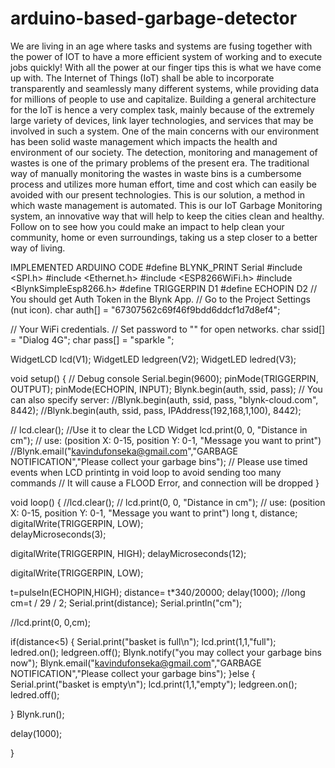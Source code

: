 # arduino-based-garbage-detector
We are living in an age where tasks and systems are fusing together with the power of IOT to have a more efficient system of working and to execute jobs quickly! With all the power at our finger tips this is what we have come up with.
The Internet of Things (IoT) shall be able to incorporate transparently and seamlessly many different systems, while providing data for millions of people to use and capitalize. Building a general architecture for the IoT is hence a very complex task, mainly because of the extremely large variety of devices, link layer technologies, and services that may be involved in such a system.
One of the main concerns with our environment has been solid waste management which impacts the health and environment of our society. The detection, monitoring and management of wastes is one of the primary problems of the present era. The traditional way of manually monitoring the wastes in waste bins is a cumbersome process and utilizes more human effort, time and cost which can easily be avoided with our present technologies.
This is our solution, a method in which waste management is automated. This is our IoT Garbage Monitoring system, an innovative way that will help to keep the cities clean and healthy.
Follow on to see how you could make an impact to help clean your community, home or even surroundings, taking us a step closer to a better way of living.

IMPLEMENTED ARDUINO CODE
#define BLYNK_PRINT Serial
#include <SPI.h>
#include <Ethernet.h>
#include <ESP8266WiFi.h>
#include <BlynkSimpleEsp8266.h>
#define TRIGGERPIN D1
#define ECHOPIN    D2
// You should get Auth Token in the Blynk App.
// Go to the Project Settings (nut icon).
char auth[] = "67307562c69f46f9bdd6ddcf1d7d8ef4";

// Your WiFi credentials.
// Set password to "" for open networks.
char ssid[] = "Dialog 4G";
char pass[] = "sparkle ";

WidgetLCD lcd(V1);
WidgetLED ledgreen(V2);
WidgetLED ledred(V3);

void setup()
{
  // Debug console
  Serial.begin(9600);
pinMode(TRIGGERPIN, OUTPUT);
  pinMode(ECHOPIN, INPUT);
  Blynk.begin(auth, ssid, pass);
  // You can also specify server:
  //Blynk.begin(auth, ssid, pass, "blynk-cloud.com", 8442);
  //Blynk.begin(auth, ssid, pass, IPAddress(192,168,1,100), 8442);

 // lcd.clear(); //Use it to clear the LCD Widget
  lcd.print(0, 0, "Distance in cm"); // use: (position X: 0-15, position Y: 0-1, "Message you want to print")
  //Blynk.email("kavindufonseka@gmail.com","GARBAGE NOTIFICATION","Please collect your garbage bins");
  // Please use timed events when LCD printintg in void loop to avoid sending too many commands
  // It will cause a FLOOD Error, and connection will be dropped
}

void loop()
{
  //lcd.clear();
 // lcd.print(0, 0, "Distance in cm"); // use: (position X: 0-15, position Y: 0-1, "Message you want to print")
  long t, distance;
  digitalWrite(TRIGGERPIN, LOW);  
  delayMicroseconds(3); 
  
  digitalWrite(TRIGGERPIN, HIGH);
  delayMicroseconds(12); 
  
  digitalWrite(TRIGGERPIN, LOW);


   t=pulseIn(ECHOPIN,HIGH);
   distance= t*340/20000;
  delay(1000);
//long cm=t / 29 / 2;
 Serial.print(distance);
  Serial.println("cm");
  
  
  //lcd.print(0, 0,cm);

  if(distance<5)
  {
    Serial.print("basket is full\n");
     lcd.print(1,1,"full");
     ledred.on();
     ledgreen.off();
     Blynk.notify("you may collect your garbage bins now");
     Blynk.email("kavindufonseka@gmail.com","GARBAGE NOTIFICATION","Please collect your garbage bins");
  }else
  {
    Serial.print("basket is empty\n");
     lcd.print(1,1,"empty");
     ledgreen.on();
     ledred.off();
     
  }
  Blynk.run();

  delay(1000);

}

